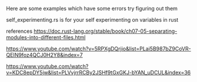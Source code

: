 Here are some examples which have some errors try figuring out them 

self_experimenting.rs is for your self experimenting on variables in rust 

references 
https://doc.rust-lang.org/stable/book/ch07-05-separating-modules-into-different-files.html

https://www.youtube.com/watch?v=5RPXgDQrjio&list=PLai5B987bZ9CoVR-QEIN9foz4QCJ0H2Y8&index=7

https://www.youtube.com/watch?v=KDC8epDY5jw&list=PLVvjrrRCBy2JSHf9tGxGKJ-bYAN_uDCUL&index=36

